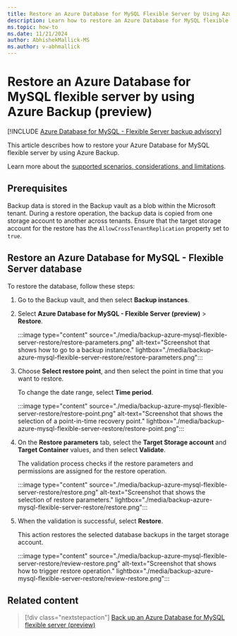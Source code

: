 ```yaml
---
title: Restore an Azure Database for MySQL Flexible Server by Using Azure Backup
description: Learn how to restore an Azure Database for MySQL flexible server.
ms.topic: how-to
ms.date: 11/21/2024
author: AbhishekMallick-MS
ms.author: v-abhmallick
---
```


# Restore an Azure Database for MySQL flexible server by using Azure Backup (preview)

[!INCLUDE [Azure Database for MySQL - Flexible Server backup advisory](../../includes/backup-mysql-flexible-server-advisory.md)]

This article describes how to restore your Azure Database for MySQL flexible server by using Azure Backup.

Learn more about the [supported scenarios, considerations, and limitations](backup-azure-mysql-flexible-server-support-matrix.md).

## Prerequisites

Backup data is stored in the Backup vault as a blob within the Microsoft tenant. During a restore operation, the backup data is copied from one storage account to another across tenants. Ensure that the target storage account for the restore has the `AllowCrossTenantReplication` property set to `true`.

## Restore an Azure Database for MySQL - Flexible Server database

To restore the database, follow these steps:

1. Go to the Backup vault, and then select **Backup instances**.

2. Select **Azure Database for MySQL - Flexible Server (preview)** > **Restore**.

   :::image type="content" source="./media/backup-azure-mysql-flexible-server-restore/restore-parameters.png" alt-text="Screenshot that shows how to go to a backup instance." lightbox="./media/backup-azure-mysql-flexible-server-restore/restore-parameters.png":::

3. Choose **Select restore point**, and then select the point in time that you want to restore.

   To change the date range, select **Time period**.

   :::image type="content" source="./media/backup-azure-mysql-flexible-server-restore/restore-point.png" alt-text="Screenshot that shows the selection of a point-in-time recovery point." lightbox="./media/backup-azure-mysql-flexible-server-restore/restore-point.png":::

4. On the **Restore parameters** tab, select the **Target Storage account** and **Target Container** values, and then select **Validate**.

   The validation process checks if the restore parameters and permissions are assigned for the restore operation.

   :::image type="content" source="./media/backup-azure-mysql-flexible-server-restore/restore.png" alt-text="Screenshot that shows the selection of restore parameters." lightbox="./media/backup-azure-mysql-flexible-server-restore/restore.png":::

5. When the validation is successful, select **Restore**.

   This action restores the selected database backups in the target storage account.

   :::image type="content" source="./media/backup-azure-mysql-flexible-server-restore/review-restore.png" alt-text="Screenshot that shows how to trigger restore operation." lightbox="./media/backup-azure-mysql-flexible-server-restore/review-restore.png":::

## Related content

> [!div class="nextstepaction"]
> [Back up an Azure Database for MySQL flexible server (preview)](backup-azure-mysql-flexible-server.md)
